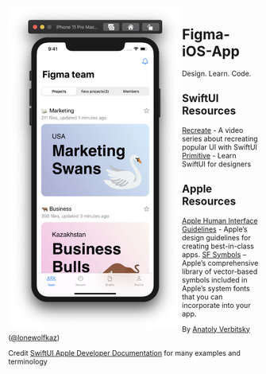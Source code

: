 <img align="left" src="cover.png" width="350" alt="repository cover">

<div>
  
# Figma-iOS-App
Design. Learn. Code.

## SwiftUI Resources
[Recreate](https://recreatecode.com) - A video series about recreating popular UI with SwiftUI
[Primitive](https://primitive.school) - Learn SwiftUI for designers

## Apple Resources
[Apple Human Interface Guidelines](https://developer.apple.com/design/human-interface-guidelines/) - Apple’s design guidelines for creating best-in-class apps.
[SF Symbols](https://developer.apple.com/sf-symbols/) – Apple’s comprehensive library of vector-based symbols included in Apple’s system fonts that you can incorporate into your app.

By [Anatoly Verbitsky](https://anatoly.tech) ([@lonewolfkaz](https://twitter.com/lonewolfkaz))

Credit [SwiftUI Apple Developer Documentation](https://developer.apple.com/documentation/swiftui) for many examples and terminology
</div>
